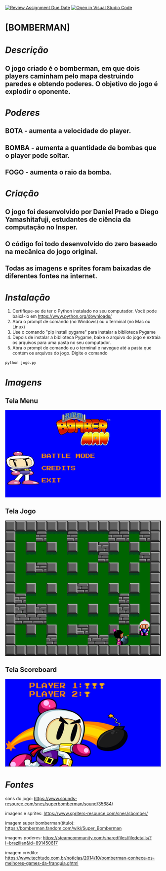 [![Review Assignment Due Date](https://classroom.github.com/assets/deadline-readme-button-24ddc0f5d75046c5622901739e7c5dd533143b0c8e959d652212380cedb1ea36.svg)](https://classroom.github.com/a/F62_0SL3)
[![Open in Visual Studio Code](https://classroom.github.com/assets/open-in-vscode-718a45dd9cf7e7f842a935f5ebbe5719a5e09af4491e668f4dbf3b35d5cca122.svg)](https://classroom.github.com/online_ide?assignment_repo_id=10912194&assignment_repo_type=AssignmentRepo)
# [BOMBERMAN]

# ***Descrição***
## O jogo criado é o bomberman, em que dois players caminham pelo mapa destruindo paredes e obtendo poderes. O objetivo do jogo é explodir o oponente.

# ***Poderes***
## BOTA - aumenta a velocidade do player.
## BOMBA - aumenta a quantidade de bombas que o player pode soltar.
## FOGO - aumenta o raio da bomba.


# ***Criação***
## O jogo foi desenvolvido por Daniel Prado e Diego Yamashitafuji, estudantes de ciência da computação no Insper.
## O código foi todo desenvolvido do zero baseado na mecânica do jogo original.
## Todas as imagens e sprites foram baixadas de diferentes fontes na internet.

# ***Instalação***
1. Certifique-se de ter o Python instalado no seu computador. Você pode baixá-lo em https://www.python.org/downloads/ 
2. Abra o prompt de comando (no Windows) ou o terminal (no Mac ou Linux)
3. Use o comando "pip install pygame" para instalar a biblioteca Pygame
4. Depois de instalar a biblioteca Pygame, baixe o arquivo do jogo e extraia os arquivos para uma pasta no seu computador.
5. Abra o prompt de comando ou o terminal e navegue até a pasta que contém os arquivos do jogo. Digite o comando
```bash
python jogo.py
```

# ***Imagens***

## Tela Menu
![tela menu](jogo/img/menu_readme.jpg)

## Tela Jogo
![imagem](jogo/img/jogo_readme.jpg)

## Tela Scoreboard
![imagem](jogo/img/score_readme.jpg)

# ***Fontes***
sons do jogo: https://www.sounds-resource.com/snes/superbomberman/sound/35684/

imagens e sprites: https://www.spriters-resource.com/snes/sbomber/

imagem super bomberman(título): https://bomberman.fandom.com/wiki/Super_Bomberman

imagens poderes: https://steamcommunity.com/sharedfiles/filedetails/?l=brazilian&id=891450617

imagem crédito: https://www.techtudo.com.br/noticias/2014/10/bomberman-conheca-os-melhores-games-da-franquia.ghtml










